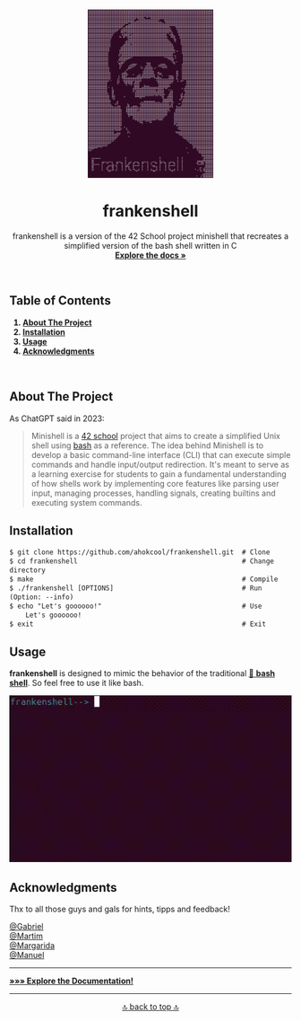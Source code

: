 <!-- Improved compatibility of back to top link: See: https://github.com/othneildrew/Best-README-Template/pull/73 -->
<a id="readme-top"></a>

<!-- PROJECT LOGO -->
<br />
<div align="center">
  <a href="./">
    <img src="images/logo.png" alt="Logo" width="224" height="300">
  </a>
  <h1 align="center">frankenshell</h1>
<p align="center">
    frankenshell is a version of the 42 School project minishell that recreates a simplified version of the bash shell written in C
    <br />
    <a href="./docs/documentation.md"><strong>Explore the docs »</strong></a>
</p>
</div>
<br>

<!-- TABLE OF CONTENTS -->
## Table of Contents
<b>
  <ol>
    <li><a href="#about-the-project">About The Project</a></li>
    <li><a href="#installation">Installation</a></li>
    <li><a href="#usage">Usage</a></li>
    <li><a href="#acknowledgments">Acknowledgments</a></li>
  </ol>
</b>
<br>

<!-- ABOUT THE PROJECT -->
## About The Project

As ChatGPT said in 2023:

> Minishell is a [42 school][url-42] project that aims to create a simplified Unix shell using [bash][url-bash] as a reference. The idea behind Minishell is to develop a basic command-line interface (CLI) that can execute simple commands and handle input/output redirection. It's meant to serve as a learning exercise for students to gain a fundamental understanding of how shells work by implementing core features like parsing user input, managing processes, handling signals, creating builtins and executing system commands.





<!-- INSTALLATION -->
## Installation
```
$ git clone https://github.com/ahokcool/frankenshell.git  # Clone
$ cd frankenshell                                         # Change directory
$ make                                                    # Compile
$ ./frankenshell [OPTIONS]                                # Run (Option: --info)
$ echo "Let's goooooo!"                                   # Use
	Let's goooooo!
$ exit                                                    # Exit
```

<!-- USAGE EXAMPLES -->
## Usage

**frankenshell** is designed to mimic the behavior of the traditional [:link: **bash shell**][url-bash]. So feel free to use it like bash.

[![Example][example-gif]][link-docs]

<!-- ACKNOWLEDGMENTS -->
## Acknowledgments
Thx to all those guys and gals for hints, tipps and feedback!

[@Gabriel](https://github.com/portugueseTorch)\
[@Martim](https://github.com/mm1212)\
[@Margarida](https://github.com/MariaAguiar)\
[@Manuel](https://github.com/manuel-aguiar)

---

<a href="./docs/documentation.md"><strong>»»» Explore the Documentation!</strong></a>

---

<p align="center">
  <a href="#readme-top">🔝 back to top 🔝</a>
</p>

<!-- MARKDOWN LINKS & IMAGES -->
[example-gif]: /images/example.gif
[link-docs]: ./docs/documentation.md
[url-bash]: https://de.wikipedia.org/wiki/Bash_(Shell)
[url-42]: https://42.fr/en/homepage/